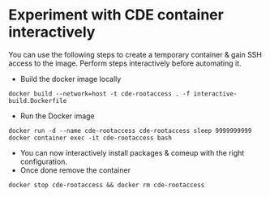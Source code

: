 # Experiment with CDE container interactively

You can use the following steps to create a temporary container & gain SSH access to the image. Perform steps interactively before automating it.

- Build the docker image locally 
```
docker build --network=host -t cde-rootaccess . -f interactive-build.Dockerfile
```
- Run the Docker image
```
docker run -d --name cde-rootaccess cde-rootaccess sleep 9999999999
docker container exec -it cde-rootaccess bash
```
- You can now interactively install packages & comeup with the right configuration.
- Once done remove the container
```
docker stop cde-rootaccess && docker rm cde-rootaccess
```
